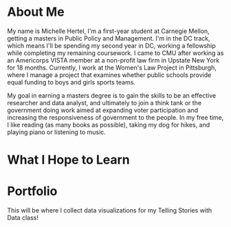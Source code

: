 # About Me
My name is Michelle Hertel, I'm a first-year student at Carnegie Mellon, getting a masters in Public Policy and Management. I'm in the DC track, which means I'll be spending my second year in DC, working a fellowship while completing my remaining coursework. I came to CMU after working as an Americorps VISTA member at a non-profit law firm in Upstate New York for 18 months. Currently, I work at the Women's Law Project in Pittsburgh, where I manage a project that examines whether public schools provide equal funding to boys and girls sports teams.

My goal in earning a masters degree is to gain the skills to be an effective researcher and data analyst, and ultimately to join a think tank or the government doing work aimed at expanding voter participation and increasing the responsiveness of government to the people. In my free time, I like reading (as many books as possible), taking my dog for hikes, and playing piano or listening to music.

# What I Hope to Learn

# Portfolio
This will be where I collect data visualizations for my Telling Stories with Data class!
